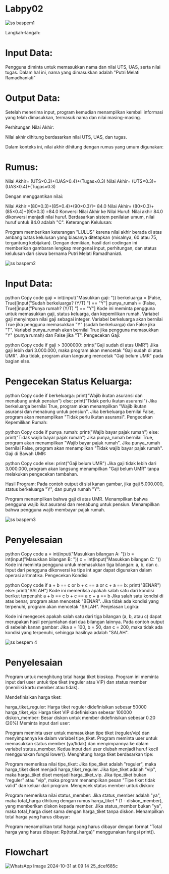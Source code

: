 # Labpy02

![ss baspem1](https://github.com/user-attachments/assets/5654fc6a-597e-4282-854e-ee0b6938eb36)

Langkah-langah:

# Input Data:

Pengguna diminta untuk memasukkan nama dan nilai UTS, UAS, serta nilai tugas. Dalam hal ini, nama yang dimasukkan adalah "Putri Melati Ramadhaniati"

# Output Data:

Setelah menerima input, program kemudian menampilkan kembali informasi yang telah dimasukkan, termasuk nama dan nilai masing-masing.

Perhitungan Nilai Akhir:

Nilai akhir dihitung berdasarkan nilai UTS, UAS, dan tugas.

Dalam konteks ini, nilai akhir dihitung dengan rumus yang umum digunakan:

# Rumus:

Nilai Akhir= (UTS×0.3)+(UAS×0.4)+(Tugas×0.3) Nilai Akhir= (UTS×0.3)+(UAS×0.4)+(Tugas×0.3)

Dengan menggantikan nilai:

Nilai Akhir =(80×0.3)+(85×0.4)+(90×0.3)1= 84.0 Nilai Akhir= (80×0.3)+(85×0.4)+(90×0.3) =84.0 Konversi Nilai Akhir ke Nilai Huruf: Nilai akhir 84.0 dikonversi menjadi nilai huruf. Berdasarkan sistem penilaian umum, nilai huruf untuk 84.0 adalah "C". Keterangan Kelulusan:

Program memberikan keterangan "LULUS" karena nilai akhir berada di atas ambang batas kelulusan yang biasanya ditetapkan (misalnya, 60 atau 75, tergantung kebijakan). Dengan demikian, hasil dari codingan ini memberikan gambaran lengkap mengenai input, perhitungan, dan status kelulusan dari siswa bernama Putri Melati Ramadhaniati.

![ss baspem2](https://github.com/user-attachments/assets/350fe03c-4b34-4c15-adde-1eef9368382d)

# Input Data:

python Copy code gaji = int(input("Masukkan gaji: ")) berkeluarga = (False, True)[input("Sudah berkeluarga? (Y/T) ") == "Y"] punya_rumah = (False, True)[input("Punya rumah? (Y/T) ") == "Y"] Kode ini meminta pengguna untuk memasukkan gaji, status keluarga, dan kepemilikan rumah. Variabel gaji menyimpan nilai gaji sebagai integer. Variabel berkeluarga akan bernilai True jika pengguna memasukkan "Y" (sudah berkeluarga) dan False jika "T". Variabel punya_rumah akan bernilai True jika pengguna memasukkan "Y" (punya rumah) dan False jika "T". Pengecekan Gaji:

python Copy code if gaji > 3000000: print("Gaji sudah di atas UMR") Jika gaji lebih dari 3.000.000, maka program akan mencetak "Gaji sudah di atas UMR". Jika tidak, program akan langsung mencetak "Gaji belum UMR" pada bagian else.

# Pengecekan Status Keluarga:

python Copy code if berkeluarga: print("Wajib ikutan asuransi dan menabung untuk pensiun") else: print("Tidak perlu ikutan asuransi") Jika berkeluarga bernilai True, program akan menampilkan "Wajib ikutan asuransi dan menabung untuk pensiun". Jika berkeluarga bernilai False, program akan menampilkan "Tidak perlu ikutan asuransi". Pengecekan Kepemilikan Rumah:

python Copy code if punya_rumah: print("Wajib bayar pajak rumah") else: print("Tidak wajib bayar pajak rumah") Jika punya_rumah bernilai True, program akan menampilkan "Wajib bayar pajak rumah". Jika punya_rumah bernilai False, program akan menampilkan "Tidak wajib bayar pajak rumah". Gaji di Bawah UMR:

python Copy code else: print("Gaji belum UMR") Jika gaji tidak lebih dari 3.000.000, program akan langsung menampilkan "Gaji belum UMR" tanpa melakukan pengecekan tambahan.

Hasil Program: Pada contoh output di sisi kanan gambar, jika gaji 5.000.000, status berkeluarga "Y", dan punya rumah "Y":

Program menampilkan bahwa gaji di atas UMR. Menampilkan bahwa pengguna wajib ikut asuransi dan menabung untuk pensiun. Menampilkan bahwa pengguna wajib membayar pajak rumah.

![ss baspem3](https://github.com/user-attachments/assets/62f35a0e-1c93-4f72-ab37-20e5f5825bf8)

# Penyelesaian

python Copy code a = int(input("Masukkan bilangan A: ")) b = int(input("Masukkan bilangan B: ")) c = int(input("Masukkan bilangan C: ")) Kode ini meminta pengguna untuk memasukkan tiga bilangan: a, b, dan c. Input dari pengguna dikonversi ke tipe int agar dapat digunakan dalam operasi aritmatika. Pengecekan Kondisi:

python Copy code if a + b == c or b + c == a or c + a == b: print("BENAR") else: print("SALAH") Kode ini memeriksa apakah salah satu dari kondisi berikut terpenuhi: a + b == c b + c == a c + a == b Jika salah satu kondisi di atas benar, program akan mencetak "BENAR". Jika tidak ada kondisi yang terpenuhi, program akan mencetak "SALAH". Penjelasan Logika:

Kode ini mengecek apakah salah satu dari tiga bilangan (a, b, atau c) dapat merupakan hasil penjumlahan dari dua bilangan lainnya. Pada contoh output di sebelah kanan gambar: Jika a = 100, b = 50, dan c = 200, maka tidak ada kondisi yang terpenuhi, sehingga hasilnya adalah "SALAH".

![ss bespem 4](https://github.com/user-attachments/assets/b9ccef39-d3c8-40c9-86c8-9be777e1d55f)

# Penyelesaian

Program untuk menghitung total harga tiket bioskop. Program ini meminta input dari user untuk tipe tiket (reguler atau VIP) dan status member (memiliki kartu member atau tidak).

Mendefinisikan harga tiket:

harga_tiket_reguler: Harga tiket reguler didefinisikan sebesar 50000 harga_tiket_vip: Harga tiket VIP didefinisikan sebesar 100000 diskon_member: Besar diskon untuk member didefinisikan sebesar 0.20 (20%) Meminta input dari user:

Program meminta user untuk memasukkan tipe tiket (reguler/vip) dan menyimpannya ke dalam variabel tipe_tiket. Program meminta user untuk memasukkan status member (ya/tidak) dan menyimpannya ke dalam variabel status_member. Kedua input dari user diubah menjadi huruf kecil menggunakan fungsi lower(). Menghitung harga tiket berdasarkan tipe:

Program memeriksa nilai tipe_tiket: Jika tipe_tiket adalah "reguler", maka harga_tiket diset menjadi harga_tiket_reguler. Jika tipe_tiket adalah "vip", maka harga_tiket diset menjadi harga_tiket_vip. Jika tipe_tiket bukan "reguler" atau "vip", maka program menampilkan pesan "Tipe tiket tidak valid" dan keluar dari program. Mengecek status member untuk diskon:

Program memeriksa nilai status_member: Jika status_member adalah "ya", maka total_harga dihitung dengan rumus harga_tiket * (1 - diskon_member), yang memberikan diskon kepada member. Jika status_member bukan "ya", maka total_harga diset sama dengan harga_tiket tanpa diskon. Menampilkan total harga yang harus dibayar:

Program menampilkan total harga yang harus dibayar dengan format "Total harga yang harus dibayar: Rp(total_harga)" menggunakan fungsi print().

# Flowchart

![WhatsApp Image 2024-10-31 at 09 14 25_dcef685c](https://github.com/user-attachments/assets/45e49397-71ff-4800-bc7c-eb4884772981)













